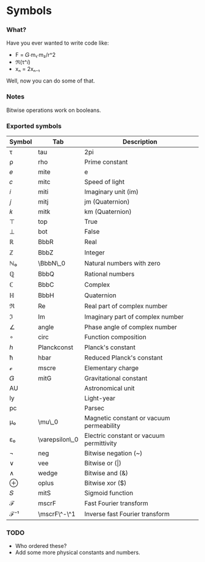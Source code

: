 # Symbols

### What?

Have you ever wanted to write code like:

- F = 𝐺⋅m₁⋅m₂/r^2
- ℜ(τ^𝑖)
- xₙ = 2xₙ₋₁

Well, now you can do some of that.

### Notes

Bitwise operations work on booleans.

### Exported symbols

Symbol | Tab  | Description
-------|------|-----------------
τ      | tau  | 2pi
ρ      | rho  | Prime constant
𝑒      | mite | e
𝑐      | mitc | Speed of light
𝑖      | miti | Imaginary unit (im)
𝑗      | mitj | jm (Quaternion)
𝑘      | mitk | km (Quaternion)
⊤      | top  | True
⊥      | bot  | False
ℝ      | BbbR | Real
ℤ      | BbbZ | Integer
ℕ₀     | \\BbbN\\_0 | Natural numbers with zero
ℚ      | BbbQ | Rational numbers
ℂ      | BbbC | Complex
ℍ      | BbbH | Quaternion
ℜ      | Re   | Real part of complex number
ℑ      | Im   | Imaginary part of complex number
∠      | angle | Phase angle of complex number
∘      | circ | Function composition
ℎ      | Planckconst | Planck's constant
ħ      | hbar | Reduced Planck's constant
ℯ      | mscre | Elementary charge
𝐺      | mitG  | Gravitational constant
AU     |       | Astronomical unit
ly     |       | Light-year
pc     |       | Parsec
μ₀     | \\mu\\_0 | Magnetic constant or vacuum permeability
ɛ₀     | \\varepsilon\\_0 | Electric constant or vacuum permittivity
¬      | neg | Bitwise negation (~)
∨      | vee | Bitwise or (\|)
∧      | wedge | Bitwise and (&)
⊕      | oplus | Bitwise xor ($)
𝑆      | mitS  | Sigmoid function
ℱ      | mscrF | Fast Fourier transform
ℱ⁻¹    | \\mscrF\\^-\\^1 | Inverse fast Fourier transform


### TODO

- Who ordered these?
- Add some more physical constants and numbers.
